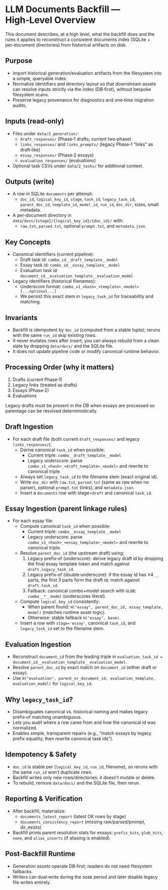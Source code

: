 # LLM Documents Backfill — High‑Level Overview

This document describes, at a high level, what the backfill does and the rules it applies to reconstruct a consistent documents index (SQLite + per‑document directories) from historical artifacts on disk.

## Purpose
- Import historical generation/evaluation artifacts from the filesystem into a simple, queryable index.
- Normalize identifiers and directory layout so that downstream assets can resolve inputs strictly via the index (DB‑first), without bespoke filesystem scans.
- Preserve legacy provenance for diagnostics and one‑time migration audits.

## Inputs (read‑only)
- Files under `data/3_generation/`:
  - `draft_responses/` (Phase‑1 drafts; current two‑phase)
  - `links_responses/` and `links_prompts/` (legacy Phase‑1 “links” as draft‑like)
  - `essay_responses/` (Phase‑2 essays)
  - `evaluation_responses/` (evaluations)
- Optional task CSVs under `data/2_tasks/` for additional context.

## Outputs (write)
- A row in SQLite `documents` per attempt:
  - `doc_id`, `logical_key_id`, `stage`, `task_id`, `legacy_task_id`, `parent_doc_id`, `template_id`, `model_id`, `run_id`, `doc_dir`, sizes, small metadata.
- A per‑document directory in `data/docs/{stage}/{logical_key_id}/{doc_id}/` with:
  - `raw.txt`, `parsed.txt`, optional `prompt.txt`, and `metadata.json`.

## Key Concepts
- Canonical identifiers (current pipeline):
  - Draft task id: `combo_id__draft_template__model`
  - Essay task id: `combo_id__essay_template__model`
  - Evaluation task id: `document_id__evaluation_template__evaluation_model`
- Legacy identifiers (historical filenames):
  - Underscore format: `combo_v1_<hash>_<template>_<model>[...optional...]`
  - We persist this exact stem in `legacy_task_id` for traceability and matching.

## Invariants
- Backfill is idempotent by `doc_id` (computed from a stable tuple); reruns with the same `run_id` skip existing rows.
- It never mutates rows after insert; you can always rebuild from a clean slate by dropping `data/docs/` and the SQLite file.
- It does not update pipeline code or modify canonical runtime behavior.

## Processing Order (why it matters)
1) Drafts (current Phase‑1)
2) Legacy links (treated as drafts)
3) Essays (Phase‑2)
4) Evaluations

Legacy drafts must be present in the DB when essays are processed so parentage can be resolved deterministically.

## Draft Ingestion
- For each draft file (both current `draft_responses/` and legacy `links_responses/`):
  - Derive canonical `task_id` when possible:
    - Current triple: `combo__draft_template__model`
    - Legacy underscore: parse `combo_v1_<hash>_<draft_template>_<model>` and rewrite to canonical triple.
  - Always set `legacy_task_id` to the filename stem (exact original id).
  - Write `doc_dir` with `raw.txt`, `parsed.txt` (same as raw when no parser), optional `prompt.txt` (links), and `metadata.json`.
  - Insert a `documents` row with stage=`draft` and canonical `task_id`.

## Essay Ingestion (parent linkage rules)
- For each essay file:
  - Compute canonical `task_id` when possible:
    - Current triple: `combo__essay_template__model`
    - Legacy underscore: parse `combo_v1_<hash>_<essay_template>_<model>` and rewrite to canonical triple.
  - Resolve `parent_doc_id` (the upstream draft) using:
    1) Legacy prefix‑of (underscore): derive legacy draft id by dropping the final essay template token and match against `draft.legacy_task_id`.
    2) Legacy prefix‑of (double‑underscore): if the essay id has ≥4 `__` parts, the first 3 parts form the draft id; match against `draft.task_id`.
    3) Fallback: canonical combo+model search with `GLOB`: `combo__*__model` (underscores literal).
  - Compute `logical_key_id` consistently:
    - When parent found: `H("essay", parent_doc_id, essay_template, model)` (matches runtime asset logic).
    - Otherwise: stable fallback `H("essay", base)`.
  - Insert a row with `stage='essay'`, canonical `task_id`, and `legacy_task_id` set to the filename stem.

## Evaluation Ingestion
- Reconstruct `document_id` from the leading triple in `evaluation_task_id = document_id__evaluation_template__evaluation_model`.
- Resolve `parent_doc_id` by exact match on `document_id` (either draft or essay).
- Use `H("evaluation", parent_or_document_id, evaluation_template, evaluation_model)` for `logical_key_id`.

## Why `legacy_task_id`?
- Disambiguates canonical vs. historical naming and makes legacy prefix‑of matching unambiguous.
- Lets you audit where a row came from and how the canonical id was normalized.
- Enables simple, transparent repairs (e.g., “match essays by legacy prefix equality, then rewrite canonical task ids”).

## Idempotency & Safety
- `doc_id` is stable per (`logical_key_id`, `run_id`, filename), so reruns with the same `run_id` won’t duplicate rows.
- Backfill writes only new rows/directories; it doesn’t mutate or delete.
- To rebuild, remove `data/docs/` and the SQLite file, then rerun.

## Reporting & Verification
- After backfill, materialize:
  - `documents_latest_report` (latest OK rows by stage)
  - `documents_consistency_report` (missing raw/parsed/prompt, dir_exists)
- Backfill prints parent resolution stats for essays: `prefix_hits`, `glob_hits`, `none`, and `alias_inserts` (if aliasing is enabled).

## Post‑Backfill Runtime
- Generation assets operate DB‑first; readers do not need filesystem fallbacks.
- Writers can dual‑write during the soak period and later disable legacy file writes entirely.

